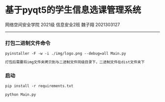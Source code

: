 # 基于pyqt5的学生信息选课管理系统

网络空间安全学院 2021级 信息安全2班 魏子翔 2021303127

---

### 打包二进制文件命令

```shell
pyinstaller -F -w -i ./img/logo.png --debug=all Main.py
```

```markdown
打包后需要将img文件夹拷贝到与二进制文件同级目录下，二进制文件在dist文件夹下
```

### 启动

```shell
pip install -r requirements.txt
```

```shell
python Main.py
```